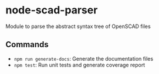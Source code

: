 # node-scad-parser
Module to parse the abstract syntax tree of OpenSCAD files

## Commands
* ```npm run generate-docs```: Generate the documentation files
* ```npm test```: Run unit tests and generate coverage report
